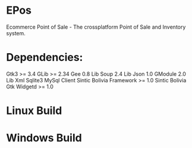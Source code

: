 # EPos
Ecommerce Point of Sale - The crossplatform Point of Sale and Inventory system.

Dependencies:
=============

Gtk3 >= 3.4
GLib >= 2.34
Gee 0.8
Lib Soup 2.4
Lib Json 1.0
GModule 2.0
Lib Xml
Sqlite3
MySql Client
Sintic Bolivia Framework >= 1.0
Sintic Bolivia Gtk Widgetd >= 1.0

Linux Build
============



Windows Build
=============
